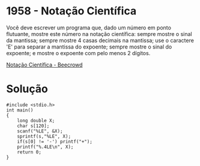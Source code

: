 # 1958 - Notação Científica

Você deve escrever um programa que, dado um número em ponto flutuante, mostre este número na notação científica: sempre mostre o sinal da mantissa; sempre mostre 4 casas decimais na mantissa; use o caractere 'E' para separar a mantissa do expoente; sempre mostre o sinal do expoente; e mostre o expoente com pelo menos 2 dígitos.

[Notação Científica - Beecrowd](https://judge.beecrowd.com/pt/problems/view/1958)

# Solução

```
#include <stdio.h>
int main()
{
    long double X;
    char s[120];
    scanf("%LE", &X);
    sprintf(s,"%LE", X);
    if(s[0] != '-') printf("+");
    printf("%.4LE\n", X);
    return 0;
}
```